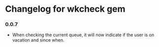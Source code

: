 # Changelog for wkcheck gem

### 0.0.7

- When checking the current queue, it will now indicate if the user is on vacation and since when.
